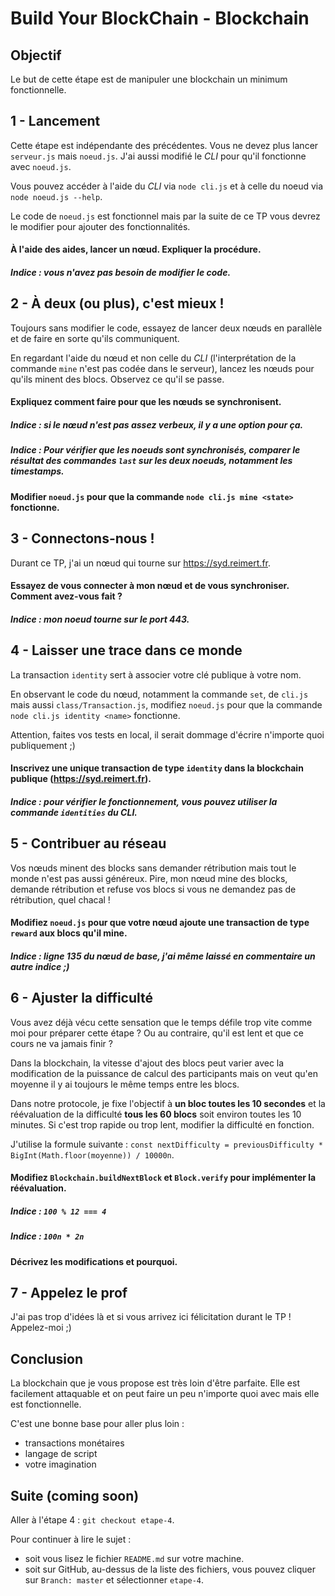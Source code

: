 # Build Your BlockChain - Blockchain

## Objectif

Le but de cette étape est de manipuler une blockchain un minimum fonctionnelle.

## 1 - Lancement

Cette étape est indépendante des précédentes. Vous ne devez plus lancer `serveur.js` mais `noeud.js`. J'ai aussi modifié le *CLI* pour qu'il fonctionne avec `noeud.js`.

Vous pouvez accéder à l'aide du *CLI* via `node cli.js` et à celle du noeud via `node noeud.js --help`.

Le code de `noeud.js` est fonctionnel mais par la suite de ce TP vous devrez le modifier pour ajouter des fonctionnalités.

#### À l'aide des aides, lancer un nœud. Expliquer la procédure.

##### Indice : vous **n**'avez **pas** besoin de modifier le code.

## 2 - À deux (ou plus), c'est mieux !

Toujours sans modifier le code, essayez de lancer deux nœuds en parallèle et de faire en sorte qu'ils communiquent.

En regardant l'aide du nœud et non celle du *CLI* (l'interprétation de la commande `mine` n'est pas codée dans le serveur), lancez les nœuds pour qu'ils minent des blocs. Observez ce qu'il se passe.

#### Expliquez comment faire pour que les nœuds se synchronisent.

##### Indice : si le nœud n'est pas assez verbeux, il y a une option pour ça.

##### Indice : Pour vérifier que les noeuds sont synchronisés, comparer le résultat des commandes `last` sur les deux noeuds, notamment les timestamps.

#### Modifier `noeud.js` pour que la commande `node cli.js mine <state>` fonctionne.

## 3 - Connectons-nous !

Durant ce TP, j'ai un nœud qui tourne sur https://syd.reimert.fr.

#### Essayez de vous connecter à mon nœud et de vous synchroniser. Comment avez-vous fait ?

##### Indice : mon noeud tourne sur le port 443.

## 4 - Laisser une trace dans ce monde

La transaction `identity` sert à associer votre clé publique à votre nom.

En observant le code du nœud, notamment la commande `set`, de `cli.js` mais aussi `class/Transaction.js`, modifiez `noeud.js` pour que la commande `node cli.js identity <name>` fonctionne.

Attention, faites vos tests en local, il serait dommage d'écrire n'importe quoi publiquement ;)

#### Inscrivez une unique transaction de type `identity` dans la blockchain publique (https://syd.reimert.fr).

##### Indice : pour vérifier le fonctionnement, vous pouvez utiliser la commande `identities` du *CLI*.

## 5 - Contribuer au réseau

Vos nœuds minent des blocks sans demander rétribution mais tout le monde n'est pas aussi généreux. Pire, mon nœud mine des blocks, demande rétribution et refuse vos blocs si vous ne demandez pas de rétribution, quel chacal !

#### Modifiez `noeud.js` pour que votre nœud ajoute une transaction de type `reward` aux blocs qu'il mine.

##### Indice : ligne 135 du nœud de base, j'ai même laissé en commentaire un autre indice ;)

## 6 - Ajuster la difficulté

Vous avez déjà vécu cette sensation que le temps défile trop vite comme moi pour préparer cette étape ? Ou au contraire, qu'il est lent et que ce cours ne va jamais finir ?

Dans la blockchain, la vitesse d'ajout des blocs peut varier avec la modification de la puissance de calcul des participants mais on veut qu'en moyenne il y ai toujours le même temps entre les blocs.

Dans notre protocole, je fixe l'objectif à **un bloc toutes les 10 secondes** et la réévaluation de la difficulté **tous les 60 blocs** soit environ toutes les 10 minutes. Si c'est trop rapide ou trop lent, modifier la difficulté en fonction.

J'utilise la formule suivante : `const nextDifficulty = previousDifficulty * BigInt(Math.floor(moyenne)) / 10000n`.

#### Modifiez `Blockchain.buildNextBlock` et `Block.verify` pour implémenter la réévaluation.

##### Indice : `100 % 12 === 4`

##### Indice : `100n * 2n`

#### Décrivez les modifications et pourquoi.

## 7 - Appelez le prof

J'ai pas trop d'idées là et si vous arrivez ici félicitation durant le TP ! Appelez-moi ;)

## Conclusion

La blockchain que je vous propose est très loin d'être parfaite. Elle est facilement attaquable et on peut faire un peu n'importe quoi avec mais elle est fonctionnelle.

C'est une bonne base pour aller plus loin :
- transactions monétaires
- langage de script
- votre imagination

## Suite (coming soon)

Aller à l'étape 4 : `git checkout etape-4`.

Pour continuer à lire le sujet :

* soit vous lisez le fichier `README.md` sur votre machine.
* soit sur GitHub, au-dessus de la liste des fichiers, vous pouvez cliquer sur `Branch: master` et sélectionner `etape-4`.
